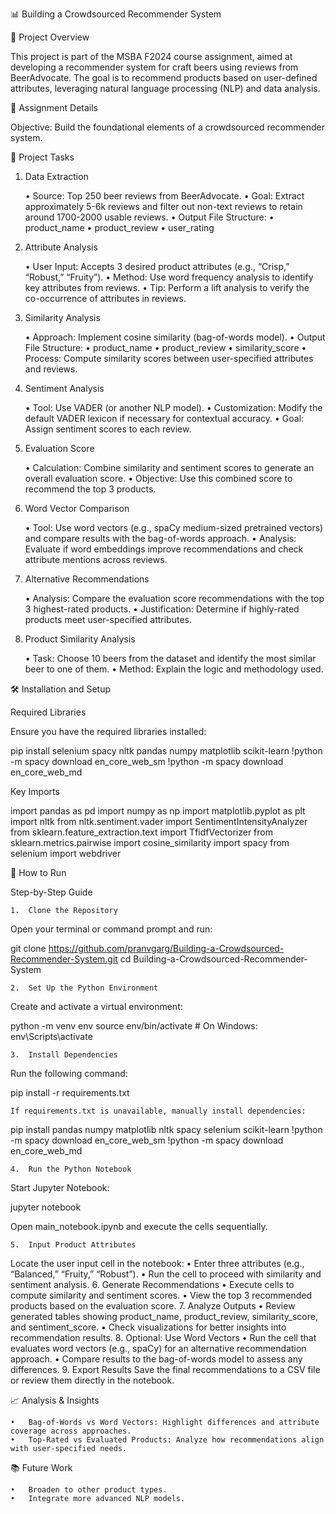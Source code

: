 📊 Building a Crowdsourced Recommender System

📝 Project Overview

This project is part of the MSBA F2024 course assignment, aimed at developing a recommender system for craft beers using reviews from BeerAdvocate. The goal is to recommend products based on user-defined attributes, leveraging natural language processing (NLP) and data analysis.


📅 Assignment Details

Objective: Build the foundational elements of a crowdsourced recommender system.

🔧 Project Tasks

1. Data Extraction

	•	Source: Top 250 beer reviews from BeerAdvocate.
	•	Goal: Extract approximately 5-6k reviews and filter out non-text reviews to retain around 1700-2000 usable reviews.
	•	Output File Structure:
	•	product_name
	•	product_review
	•	user_rating

2. Attribute Analysis

	•	User Input: Accepts 3 desired product attributes (e.g., “Crisp,” “Robust,” “Fruity”).
	•	Method: Use word frequency analysis to identify key attributes from reviews.
	•	Tip: Perform a lift analysis to verify the co-occurrence of attributes in reviews.

3. Similarity Analysis

	•	Approach: Implement cosine similarity (bag-of-words model).
	•	Output File Structure:
	•	product_name
	•	product_review
	•	similarity_score
	•	Process: Compute similarity scores between user-specified attributes and reviews.

4. Sentiment Analysis

	•	Tool: Use VADER (or another NLP model).
	•	Customization: Modify the default VADER lexicon if necessary for contextual accuracy.
	•	Goal: Assign sentiment scores to each review.

5. Evaluation Score

	•	Calculation: Combine similarity and sentiment scores to generate an overall evaluation score.
	•	Objective: Use this combined score to recommend the top 3 products.

6. Word Vector Comparison

	•	Tool: Use word vectors (e.g., spaCy medium-sized pretrained vectors) and compare results with the bag-of-words approach.
	•	Analysis: Evaluate if word embeddings improve recommendations and check attribute mentions across reviews.

7. Alternative Recommendations

	•	Analysis: Compare the evaluation score recommendations with the top 3 highest-rated products.
	•	Justification: Determine if highly-rated products meet user-specified attributes.

8. Product Similarity Analysis

	•	Task: Choose 10 beers from the dataset and identify the most similar beer to one of them.
	•	Method: Explain the logic and methodology used.

🛠️ Installation and Setup

Required Libraries

Ensure you have the required libraries installed:

pip install selenium spacy nltk pandas numpy matplotlib scikit-learn
!python -m spacy download en_core_web_sm
!python -m spacy download en_core_web_md

Key Imports

import pandas as pd
import numpy as np
import matplotlib.pyplot as plt
import nltk
from nltk.sentiment.vader import SentimentIntensityAnalyzer
from sklearn.feature_extraction.text import TfidfVectorizer
from sklearn.metrics.pairwise import cosine_similarity
import spacy
from selenium import webdriver

🚀 How to Run

Step-by-Step Guide

	1.	Clone the Repository
Open your terminal or command prompt and run:

git clone https://github.com/pranvgarg/Building-a-Crowdsourced-Recommender-System.git
cd Building-a-Crowdsourced-Recommender-System


	2.	Set Up the Python Environment
Create and activate a virtual environment:

python -m venv env
source env/bin/activate  # On Windows: env\Scripts\activate


	3.	Install Dependencies
Run the following command:

pip install -r requirements.txt

	If requirements.txt is unavailable, manually install dependencies:

pip install pandas numpy matplotlib nltk spacy selenium scikit-learn
!python -m spacy download en_core_web_sm
!python -m spacy download en_core_web_md


	4.	Run the Python Notebook
Start Jupyter Notebook:

jupyter notebook

Open main_notebook.ipynb and execute the cells sequentially.

	5.	Input Product Attributes
Locate the user input cell in the notebook:
	•	Enter three attributes (e.g., “Balanced,” “Fruity,” “Robust”).
	•	Run the cell to proceed with similarity and sentiment analysis.
	6.	Generate Recommendations
	•	Execute cells to compute similarity and sentiment scores.
	•	View the top 3 recommended products based on the evaluation score.
	7.	Analyze Outputs
	•	Review generated tables showing product_name, product_review, similarity_score, and sentiment_score.
	•	Check visualizations for better insights into recommendation results.
	8.	Optional: Use Word Vectors
	•	Run the cell that evaluates word vectors (e.g., spaCy) for an alternative recommendation approach.
	•	Compare results to the bag-of-words model to assess any differences.
	9.	Export Results
Save the final recommendations to a CSV file or review them directly in the notebook.

📈 Analysis & Insights

	•	Bag-of-Words vs Word Vectors: Highlight differences and attribute coverage across approaches.
	•	Top-Rated vs Evaluated Products: Analyze how recommendations align with user-specified needs.


📚 Future Work

	•	Broaden to other product types.
	•	Integrate more advanced NLP models.
